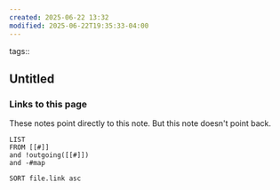```yaml
---
created: 2025-06-22 13:32
modified: 2025-06-22T19:35:33-04:00
---
```

tags:: 


## Untitled



### Links to this page
These notes point directly to this note. But this note doesn't point back.
```dataview
LIST
FROM [[#]]
and !outgoing([[#]])
and -#map

SORT file.link asc
```
